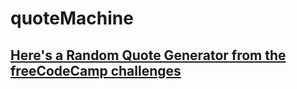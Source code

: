# quoteMachine

## [Here's a Random Quote Generator from the freeCodeCamp challenges](https://yubdis.github.io/quoteMachine/)

